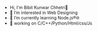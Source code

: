 - Hi, I'm Bibit Kunwar Chhetri👋
- 🤔 I’m interested in Web Designing
- 🌱 I’m currently learning Node.js®🌐
- 💬 working on C/C++/Python/Html/css/Js
